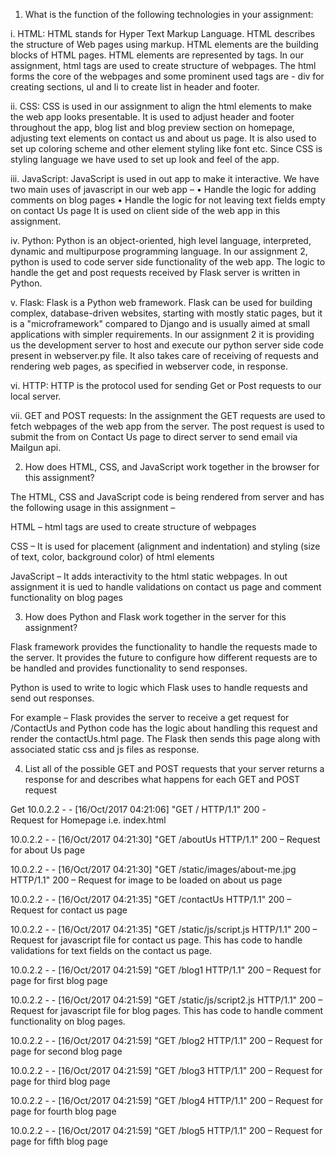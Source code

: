 1. What is the function of the following technologies in your assignment:

i.	HTML: 
HTML stands for Hyper Text Markup Language. HTML describes the structure of Web pages using markup. HTML elements are the building blocks of HTML pages. HTML elements are represented by tags.
In our assignment, html tags are used to create structure of webpages. The html forms the core of the webpages and some prominent used tags are - div for creating sections, ul and li to create list in header and footer.  

ii.	CSS: 
CSS is used in our assignment to align the html elements to make the web app looks presentable. It is used to adjust header and footer throughout the app, blog list and blog preview section on homepage, adjusting text elements on contact us and about us page. It is also used to set up coloring scheme and other element styling like font etc. Since CSS is styling language we have used to set up look and feel of the app.

iii.	JavaScript: 
JavaScript is used in out app to make it interactive. We have two main uses of javascript in our web app – 
•	Handle the logic for adding comments on blog pages
•	Handle the logic for not leaving text fields empty on contact Us page
It is used on client side of the web app in this assignment.

iv.	Python: 
Python is an object-oriented, high level language, interpreted, dynamic and multipurpose programming language.
In our assignment 2, python is used to code server side functionality of the web app. The logic to handle the get and post requests received by Flask server is written in Python.

v.	Flask: 
Flask is a Python web framework. Flask can be used for building complex, database-driven websites, starting with mostly static pages, but it is a "microframework" compared to Django and is usually aimed at small applications with simpler requirements.
In our assignment 2 it is providing us the development server to host and execute our python server side code present in webserver.py file. It also takes care of receiving of requests and rendering web pages, as specified in webserver code, in response.

vi.	HTTP: 
HTTP is the protocol used for sending Get or Post requests to our local server. 

vii.	GET and POST requests: 
In the assignment the GET requests are used to fetch webpages of the web app from the server. The post request is used to submit the from on Contact Us page to direct server to send email via Mailgun api.


2.	How does HTML, CSS, and JavaScript work together in the browser for this assignment?

The HTML, CSS and JavaScript code is being rendered from server and has the following usage in this assignment – 

HTML – html tags are used to create structure of webpages

CSS – It is used for placement (alignment and indentation) and styling (size of text, color, background color) of html elements

JavaScript – It adds interactivity to the html static webpages. In out assignment it is ued to handle validations on contact us page and comment functionality on blog pages

3.	How does Python and Flask work together in the server for this assignment?

Flask framework provides the functionality to handle the requests made to the server. It provides the future to configure how different requests are to be handled and provides functionality to send responses. 

Python is used to write to logic which Flask uses to handle requests and send out responses.

For example – Flask provides the server to receive a get request for /ContactUs and Python code has the logic about handling this request and render the contactUs.html page. The Flask then sends this page along with associated static css and js files as response.

4.	List all of the possible GET and POST requests that your server returns a response for and describes what happens for each GET and POST request

Get 
10.0.2.2 - - [16/Oct/2017 04:21:06] "GET / HTTP/1.1" 200 -  
Request for Homepage i.e. index.html

10.0.2.2 - - [16/Oct/2017 04:21:30] "GET /aboutUs HTTP/1.1" 200 –
Request for about Us page

10.0.2.2 - - [16/Oct/2017 04:21:30] "GET /static/images/about-me.jpg HTTP/1.1" 200 –
Request for image to be loaded on about us page

10.0.2.2 - - [16/Oct/2017 04:21:35] "GET /contactUs HTTP/1.1" 200 –
Request for contact us page

10.0.2.2 - - [16/Oct/2017 04:21:35] "GET /static/js/script.js HTTP/1.1" 200 –
Request for javascript file for contact us page. This has code to handle validations for text fields on the contact us page.

10.0.2.2 - - [16/Oct/2017 04:21:59] "GET /blog1 HTTP/1.1" 200 –
Request for page for first blog page

10.0.2.2 - - [16/Oct/2017 04:21:59] "GET /static/js/script2.js HTTP/1.1" 200 –
Request for javascript file for blog pages. This has code to handle comment functionality on blog pages.

10.0.2.2 - - [16/Oct/2017 04:21:59] "GET /blog2 HTTP/1.1" 200 –
Request for page for second blog page

10.0.2.2 - - [16/Oct/2017 04:21:59] "GET /blog3 HTTP/1.1" 200 –
Request for page for third blog page

10.0.2.2 - - [16/Oct/2017 04:21:59] "GET /blog4 HTTP/1.1" 200 –
Request for page for fourth blog page

10.0.2.2 - - [16/Oct/2017 04:21:59] "GET /blog5 HTTP/1.1" 200 –
Request for page for fifth blog page
